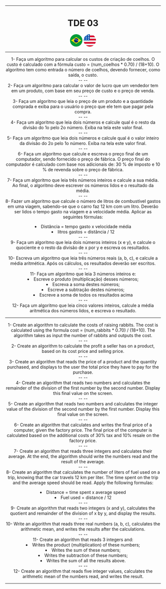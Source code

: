 
---
<div align="center">

# TDE 03
<a href="#port"><img height="40px" src="images\brasil.png"></a>
<a href="#eng"><img height="40px" src="images/eua.png"></a>

---
<div id="port" align="center">

1- Faça um algoritmo para calcular os custos de criação de coelhos. O custo é calculado com a fórmula custo = (num_coelhos * 0.70) / (18+10). O algoritmo tem como entrada o número de coelhos, devendo fornecer, como saída, o custo. <br>
-- -- <br>
2- Faça um algoritmo para calcular o valor de lucro que um vendedor tem em um produto, com base em seu preço de custo e o preço de venda. <br>
-- -- <br>
3- Faça um algoritmo que leia o preço de um produto e a quantidade comprada e exiba para o usuário o preço que ele tem que pagar pela compra. <br>
-- -- <br>
4- Faça um algoritmo que leia dois números e calcule qual é o resto da divisão do 1o pelo 2o número. Exiba na tela este valor final. <br>
-- -- <br>
5- Faça um algoritmo que leia dois números e calcule qual é o valor inteiro da divisão do 2o pelo 1o número. Exiba na tela este valor final. <br>
-- -- <br>
6- Faça um algoritmo que calcule e escreva o preço final de um computador, sendo fornecido o preço de fábrica. O preço final do computador é calculado com base nos adicionais de: 30 % de imposto e 10 % de revenda sobre o preço de fábrica. <br>
-- -- <br>
7- Faça um algoritmo que leia três números inteiros e calcule a sua média. Ao final, o algoritmo deve escrever os números lidos e o resultado da média. <br>
-- -- <br>
8- Fazer um algoritmo que calcule o número de litros de combustível gastos em uma viagem, sabendo-se que o carro faz 12 km com um litro. Deverão ser lidos o tempo gasto na viagem e a velocidade média. Aplicar as seguintes fórmulas:
<li> Distância = tempo gasto x velocidade média
<li> litros gastos = distância / 12 <br>
-- -- <br>
9- Faça um algoritmo que leia dois números inteiros (x e y), e calcule o quociente e o resto da divisão de x por y e escreva os resultados. <br>
-- -- <br>
10- Escreva um algoritmo que leia três números reais (a, b, c), e calcule a média aritmética. Após os cálculos, os resultados deverão ser escritos. <br>
-- -- <br>
11- Faça um algoritmo que leia 3 números inteiros e:
<li> Escreve o produto (multiplicação) desses números;
<li> Escreva a soma destes números;
<li> Escreve a subtração destes números;
<li> Escreve a soma de todos os resultados acima <br>
-- -- <br>
12- Faça um algoritmo que leia cinco valores inteiros, calcule a média aritmética dos números lidos, e escreva o resultado. <br>

---
</div>
<div id="eng" align="center">

1- Create an algorithm to calculate the costs of raising rabbits. The cost is calculated using the formula cost = (num_rabbits * 0.70) / (18+10). The algorithm takes as input the number of rabbits and outputs the cost. <br>
-- -- <br>
2- Create an algorithm to calculate the profit a seller has on a product, based on its cost price and selling price. <br>
-- -- <br>
3- Create an algorithm that reads the price of a product and the quantity purchased, and displays to the user the total price they have to pay for the purchase. <br>
-- -- <br>
4- Create an algorithm that reads two numbers and calculates the remainder of the division of the first number by the second number. Display this final value on the screen. <br>
-- -- <br>
5- Create an algorithm that reads two numbers and calculates the integer value of the division of the second number by the first number. Display this final value on the screen. <br>
-- -- <br>
6- Create an algorithm that calculates and writes the final price of a computer, given the factory price. The final price of the computer is calculated based on the additional costs of 30% tax and 10% resale on the factory price. <br>
-- -- <br>
7- Create an algorithm that reads three integers and calculates their average. At the end, the algorithm should write the numbers read and the result of the average. <br>
-- -- <br>
8- Create an algorithm that calculates the number of liters of fuel used on a trip, knowing that the car travels 12 km per liter. The time spent on the trip and the average speed should be read. Apply the following formulas:
<li> Distance = time spent x average speed
<li> Fuel used = distance / 12 <br>
-- -- <br>
9- Create an algorithm that reads two integers (x and y), calculates the quotient and remainder of the division of x by y, and display the results. <br>
-- -- <br>
10- Write an algorithm that reads three real numbers (a, b, c), calculates the arithmetic mean, and writes the results after the calculations. <br>
-- -- <br>
11- Create an algorithm that reads 3 integers and:
<li> Writes the product (multiplication) of these numbers;
<li> Writes the sum of these numbers;
<li> Writes the subtraction of these numbers;
<li> Writes the sum of all the results above. <br>
-- -- <br>
12- Create an algorithm that reads five integer values, calculates the arithmetic mean of the numbers read, and writes the result. <br>

---
</div>